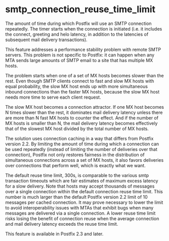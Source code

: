 # smtp_connection_reuse_time_limit 

 The amount of time during which Postfix will use an SMTP
connection repeatedly.  The timer starts when the connection is
initiated (i.e. it includes the connect, greeting and helo latency,
in addition to the latencies of subsequent mail delivery transactions).


 This feature addresses a performance stability problem with
remote SMTP servers. This problem is not specific to Postfix: it
can happen when any MTA sends large amounts of SMTP email to a site
that has multiple MX hosts. 

 The problem starts when one of a set of MX hosts becomes slower
than the rest.  Even though SMTP clients connect to fast and slow
MX hosts with equal probability, the slow MX host ends up with more
simultaneous inbound connections than the faster MX hosts, because
the slow MX host needs more time to serve each client request. 

 The slow MX host becomes a connection attractor.  If one MX
host becomes N times slower than the rest, it dominates mail delivery
latency unless there are more than N fast MX hosts to counter the
effect. And if the number of MX hosts is smaller than N, the mail
delivery latency becomes effectively that of the slowest MX host
divided by the total number of MX hosts. 

 The solution uses connection caching in a way that differs from
Postfix version 2.2.  By limiting the amount of time during which a connection
can be used repeatedly (instead of limiting the number of deliveries
over that connection), Postfix not only restores fairness in the
distribution of simultaneous connections across a set of MX hosts,
it also favors deliveries over connections that perform well, which
is exactly what we want.  

 The default reuse time limit, 300s, is comparable to the various
smtp transaction timeouts which are fair estimates of maximum excess
latency for a slow delivery.  Note that hosts may accept thousands
of messages over a single connection within the default connection
reuse time limit. This number is much larger than the default Postfix
version 2.2 limit of 10 messages per cached connection. It may prove necessary
to lower the limit to avoid interoperability issues with MTAs that
exhibit bugs when many messages are delivered via a single connection.
A lower reuse time limit risks losing the benefit of connection
reuse when the average connection and mail delivery latency exceeds
the reuse time limit.  

 This feature is available in Postfix 2.3 and later. 


